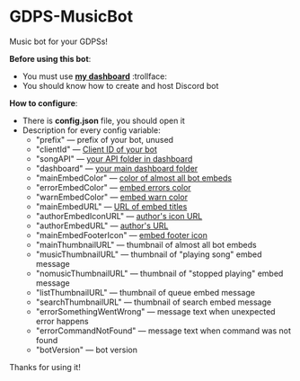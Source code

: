 # GDPS-MusicBot
Music bot for your GDPSs!

**Before using this bot**:
- You must use [**my dashboard**](https://github.com/MegaSa1nt/GMDprivateServer) :trollface:
- You should know how to create and host Discord bot

**How to configure**:
- There is **config.json** file, you should open it
- Description for every config variable:
  - "prefix" — prefix of your bot, unused
  - "clientId" — [Client ID of your bot](https://gcs.icu/WTFIcons/guides/clientId.png)
  - "songAPI" — [your API folder in dashboard](https://gcs.icu/WTFIcons/guides/songAPI.png)
  - "dashboard" — [your main dashboard folder](https://gcs.icu/WTFIcons/guides/dashboard.png)
  - "mainEmbedColor" — [color of almost all bot embeds](https://gcs.icu/WTFIcons/guides/mainEmbedColor.png)
  - "errorEmbedColor" — [embed errors color](https://gcs.icu/WTFIcons/guides/errorEmbedColor.png)
  - "warnEmbedColor" — [embed warn color](https://gcs.icu/WTFIcons/guides/warnEmbedColor.png)
  - "mainEmbedURL" — [URL of embed titles](https://gcs.icu/WTFIcons/guides/mainEmbedURL.png)
  - "authorEmbedIconURL" — [author's icon URL](https://gcs.icu/WTFIcons/guides/authorEmbedIconURL.png)
  - "authorEmbedURL" — [author's URL](https://gcs.icu/WTFIcons/guides/authorEmbedURL.png)
  - "mainEmbedFooterIcon" — [embed footer icon](https://gcs.icu/WTFIcons/guides/mainEmbedFooterIcon.png)
  - "mainThumbnailURL" — thumbnail of almost all bot embeds
  - "musicThumbnailURL" — thumbnail of "playing song" embed message
  - "nomusicThumbnailURL" — thumbnail of "stopped playing" embed message
  - "listThumbnailURL" — thumbnail of queue embed message
  - "searchThumbnailURL" — thumbnail of search embed message
  - "errorSomethingWentWrong" — message text when unexpected error happens
  - "errorCommandNotFound" — message text when command was not found
  - "botVersion" — bot version

Thanks for using it!
